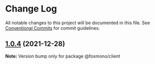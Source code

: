 # Change Log

All notable changes to this project will be documented in this file.
See [Conventional Commits](https://conventionalcommits.org) for commit guidelines.

## [1.0.4](https://github.com/alireza-bonab/ts-lerna-yarn-workspaces/compare/@foxmono/client@1.0.3...@foxmono/client@1.0.4) (2021-12-28)

**Note:** Version bump only for package @foxmono/client
